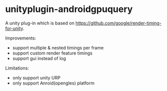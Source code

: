 # unityplugin-androidgpuquery
A unity plug-in which is based on https://github.com/google/render-timing-for-unity. 

Improvements:

* support multiple & nested timings per frame
* support custom render feature timings
* support gui instead of log

Limitations:

* only support unity URP
* only support Anroid(opengles) platform



